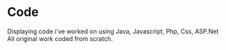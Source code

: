 # Code
Displaying code i've worked on using Java, Javascript, Php, Css, ASP.Net <br>
All original work coded from scratch.
